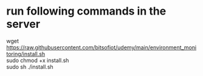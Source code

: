 # run following commands in the server

wget https://raw.githubusercontent.com/bitsofiot/udemy/main/environment_monitoring/install.sh \
sudo chmod +x install.sh \
sudo sh ./install.sh

